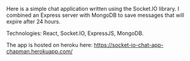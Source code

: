 Here is a simple chat application written using the Socket.IO library. I combined an Express server with MongoDB to save messages that will expire after 24 hours.

Technologies: React, Socket.IO, ExpressJS, MongoDB.

The app is hosted on heroku here: https://socket-io-chat-app-chapman.herokuapp.com/
